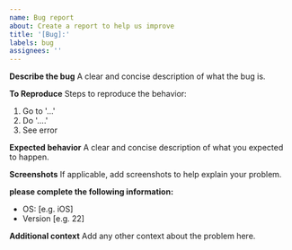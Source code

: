 ```yaml
---
name: Bug report
about: Create a report to help us improve
title: '[Bug]:'
labels: bug
assignees: ''
---
```


**Describe the bug**
A clear and concise description of what the bug is.

**To Reproduce**
Steps to reproduce the behavior:

1. Go to '...'
2. Do '....'
3. See error

**Expected behavior**
A clear and concise description of what you expected to happen.

**Screenshots**
If applicable, add screenshots to help explain your problem.

**please complete the following information:**

- OS: [e.g. iOS]
- Version [e.g. 22]

**Additional context**
Add any other context about the problem here.
